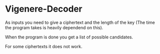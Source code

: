 # Vigenere-Decoder

As inputs you need to give a ciphertext and the length of the key (The time the program takes is heavily dependend on this).

When the program is done you get a list of possible candidates.

For some ciphertexts it does not work.
